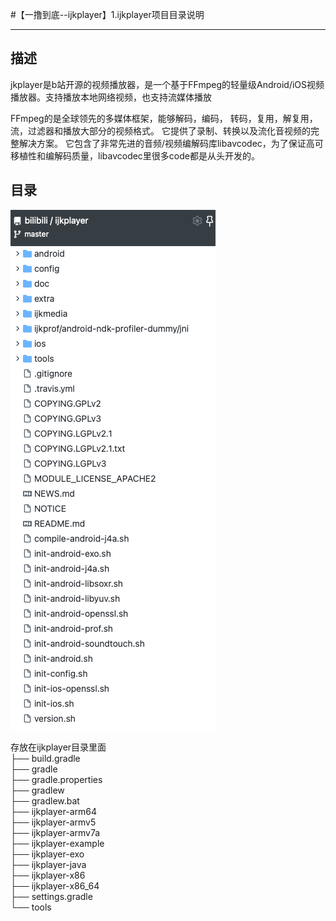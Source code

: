 #【一撸到底--ijkplayer】1.ijkplayer项目目录说明
___
## 描述
jkplayer是b站开源的视频播放器，是一个基于FFmpeg的轻量级Android/iOS视频播放器。支持播放本地网络视频，也支持流媒体播放

FFmpeg的是全球领先的多媒体框架，能够解码，编码， 转码，复用，解复用，流，过滤器和播放大部分的视频格式。
它提供了录制、转换以及流化音视频的完整解决方案。
它包含了非常先进的音频/视频编解码库libavcodec，为了保证高可移植性和编解码质量，libavcodec里很多code都是从头开发的。

## 目录

![img.png](image/总目录示意图.png)  


存放在ijkplayer目录里面  
├── build.gradle  
├── gradle  
├── gradle.properties  
├── gradlew  
├── gradlew.bat  
├── ijkplayer-arm64    
├── ijkplayer-armv5  
├── ijkplayer-armv7a  
├── ijkplayer-example  
├── ijkplayer-exo  
├── ijkplayer-java  
├── ijkplayer-x86  
├── ijkplayer-x86_64  
├── settings.gradle  
└── tools  




